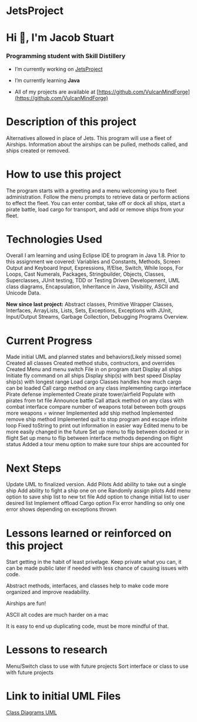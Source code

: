 # JetsProject

# Hi 👋, I'm Jacob Stuart
### Programming student with Skill Distillery

- I’m currently working on [JetsProject](https://github.com/VulcanMindForge/JetsProject)

- I’m currently learning **Java**

- All of my projects are available at [https://github.com/VulcanMindForge](https://github.com/VulcanMindForge)

# Description of this project
Alternatives allowed in place of Jets. This program will use a fleet of Airships. Information about the airships can be pulled, methods called, and ships created or removed. 

# How to use this project
The program starts with a greeting and a menu welcoming you to fleet administration. Follow the menu prompts to retrieve data or perform actions to effect the fleet. You can enter combat, take off or dock all ships, start a pirate battle, load cargo for transport, and add or remove ships from your fleet.

# Technologies Used
Overall I am learning and using Eclipse IDE to program in Java 1.8. Prior to this assignment we covered: Variables and Constants, Methods, Screen Output and Keyboard Input, Expressions, If/Else, Switch, While loops, For Loops, Cast Numerals, Packages, Stringbuilder, Objects, Classes, Superclasses, JUnit testing, TDD or Testing Driven Developement, UML class diagrams, Encapsulation, Inheritance in Java, Visibility, ASCII and Unicode Data.

**New since last project:** Abstract classes, Primitive Wrapper Classes, Interfaces, ArrayLists, Lists, Sets, Exceptions, Exceptions with JUnit, Input/Output Streams, Garbage Collection, Debugging Programs Overview.

# Current Progress
Made initial UML and planned states and behaviors(Likely missed some)
Created all classes
Created method stubs, contructors, and overrides
Created Menu and menu switch 
File in on program start
Display all ships
Initiate fly command on all ships
Display ship(s) with best speed
Display ship(s) with longest range
Load cargo
	Classes handles how much cargo can be loaded
	Call cargo method on any class implementing cargo interface
Pirate defense implemented
	Create pirate tower/airfield
	Populate with pirates from txt file
	Announce battle
	Call attack method on any class with combat interface
	compare number of weapons total between both groups
	more weapons = winner
Implemented add ship method
Implemented remove ship method
Implemented quit to stop program and escape infinite loop
Fixed toString to print out information in easier way
Edited menu to be more easily changed in the future
Set up menu to flip between docked or in flight
Set up menu to flip between interface methods depending on flight status
Added a tour menu option to make sure tour ships are accounted for

# Next Steps
Update UML to finalized version.
Add Pilots
Add ability to take out a single ship
Add ability to fight a ship one on one
Randomly assign pilots
Add menu option to save ship list to new txt file
Add option to change initial list to user desired list
Implement offload Cargo option
Fix error handling so only one error shows depending on exceptions thrown

# Lessons learned or reinforced on this project
Start getting in the habit of least privelage. Keep private what you can, it can be made public later if needed with less chance of causing issues with code.

Abstract methods, interfaces, and classes help to make code more organized and improve readability.

Airships are fun!

ASCII alt codes are much harder on a mac

It is easy to end up duplicating code, must be more mindful of that.

# Lessons to research
Menu/Switch class to use with future projects
Sort interface or class to use with future projects


# Link to initial UML Files
[Class Diagrams UML](https://github.com/VulcanMindForge/JetsProject/tree/main/UML%20Diagrams)